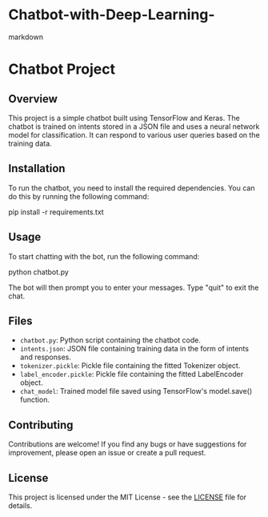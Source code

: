 # Chatbot-with-Deep-Learning-
markdown
# Chatbot Project

## Overview
This project is a simple chatbot built using TensorFlow and Keras. The chatbot is trained on intents stored in a JSON file and uses a neural network model for classification. It can respond to various user queries based on the training data.

## Installation
To run the chatbot, you need to install the required dependencies. You can do this by running the following command:


pip install -r requirements.txt


## Usage
To start chatting with the bot, run the following command:


python chatbot.py


The bot will then prompt you to enter your messages. Type "quit" to exit the chat.

## Files
- `chatbot.py`: Python script containing the chatbot code.
- `intents.json`: JSON file containing training data in the form of intents and responses.
- `tokenizer.pickle`: Pickle file containing the fitted Tokenizer object.
- `label_encoder.pickle`: Pickle file containing the fitted LabelEncoder object.
- `chat_model`: Trained model file saved using TensorFlow's model.save() function.

## Contributing
Contributions are welcome! If you find any bugs or have suggestions for improvement, please open an issue or create a pull request.

## License
This project is licensed under the MIT License - see the [LICENSE](LICENSE) file for details.
